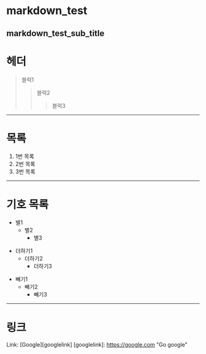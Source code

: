 markdown_test
=============

markdown_test_sub_title
------------------------

# 헤더
> 블럭1
>  > 블럭2
>  >  > 블럭3

***

# 목록
1. 1번 목록
2. 2번 목록
3. 3번 목록

***

# 기호 목록
* 별1
  * 별2
    * 별3

+ 더하기1
  + 더하기2
    + 더하기3

- 빼기1
  - 빼기2
    - 빼기3

***

# 링크

Link: [Google][googlelink]
[googlelink]: https://google.com "Go google"
